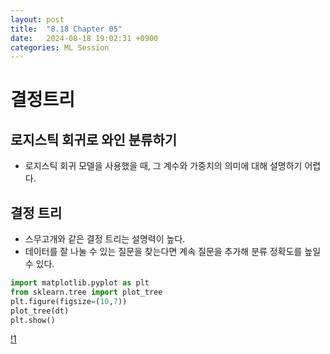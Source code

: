 ```yaml
---
layout: post
title:  "8.18 Chapter 05"
date:   2024-08-18 19:02:31 +0900
categories: ML Session
---
```


# 결정트리
## 로지스틱 회귀로 와인 분류하기
* 로지스틱 회귀 모델을 사용했을 때, 그 계수와 가중치의 의미에 대해 설명하기 어렵다.

## 결정 트리
* 스무고개와 같은 결정 트리는 설명력이 높다.
* 데이터를 잘 나눌 수 있는 질문을 찾는다면 계속 질문을 추가해 분류 정확도를 높일 수 있다.

```python
import matplotlib.pyplot as plt
from sklearn.tree import plot_tree
plt.figure(figsize=(10,7))
plot_tree(dt)
plt.show()
```

[!1](/assets/lib/1.png)